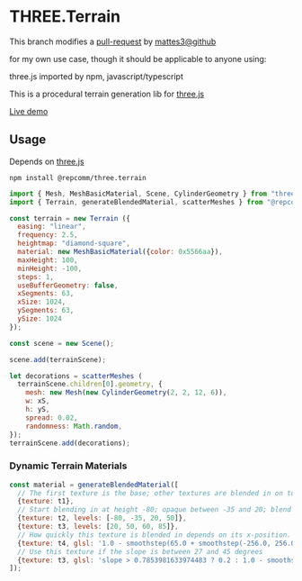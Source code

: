 # THREE.Terrain

This branch modifies a [pull-request](https://github.com/mattes3/THREE.Terrain) by [mattes3@github](https://github.com/mattes3)

for my own use case, though it should be applicable to anyone using:

three.js imported by npm, javascript/typescript

This is a procedural terrain generation lib for [three.js](https://github.com/mrdoob/three.js)

[Live demo](https://repcomm.github.io/THREE.Terrain)

## Usage
Depends on [three.js](https://github.com/mrdoob/three.js)

`npm install @repcomm/three.terrain`

```javascript
import { Mesh, MeshBasicMaterial, Scene, CylinderGeometry } from "three";
import { Terrain, generateBlendedMaterial, scatterMeshes } from "@repcomm/three.terrain";

const terrain = new Terrain ({
  easing: "linear",
  frequency: 2.5,
  heightmap: "diamond-square",
  material: new MeshBasicMaterial({color: 0x5566aa}),
  maxHeight: 100,
  minHeight: -100,
  steps: 1,
  useBufferGeometry: false,
  xSegments: 63,
  xSize: 1024,
  ySegments: 63,
  ySize: 1024
});

const scene = new Scene();

scene.add(terrainScene);

let decorations = scatterMeshes (
  terrainScene.children[0].geometry, {
    mesh: new Mesh(new CylinderGeometry(2, 2, 12, 6)),
    w: xS,
    h: yS,
    spread: 0.02,
    randomness: Math.random,
});
terrainScene.add(decorations);
```

### Dynamic Terrain Materials
```javascript
const material = generateBlendedMaterial([
  // The first texture is the base; other textures are blended in on top.
  {texture: t1},
  // Start blending in at height -80; opaque between -35 and 20; blend out by 50
  {texture: t2, levels: [-80, -35, 20, 50]},
  {texture: t3, levels: [20, 50, 60, 85]},
  // How quickly this texture is blended in depends on its x-position.
  {texture: t4, glsl: '1.0 - smoothstep(65.0 + smoothstep(-256.0, 256.0, vPosition.x) * 10.0, 80.0, vPosition.z)'},
  // Use this texture if the slope is between 27 and 45 degrees
  {texture: t3, glsl: 'slope > 0.7853981633974483 ? 0.2 : 1.0 - smoothstep(0.47123889803846897, 0.7853981633974483, slope) + 0.2'},
]);
```
